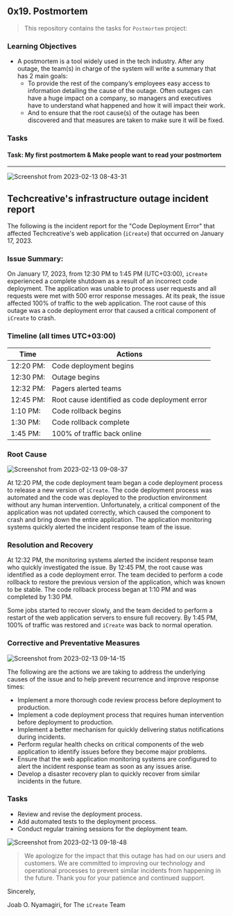 ## 0x19. Postmortem

> This repository contains the tasks for `Postmortem` project:

### Learning Objectives

* A postmortem is a tool widely used in the tech industry. After any outage, the team(s) in charge of the system will write a summary that has 2 main goals:
    * To provide the rest of the company’s employees easy access to information detailing the cause of the outage. Often outages can have a huge impact on a company, so managers and executives have to understand what happened and how it will impact their work.
    * And to ensure that the root cause(s) of the outage has been discovered and that measures are taken to make sure it will be fixed.


### Tasks

#### Task: My first postmortem & Make people want to read your postmortem
____

![Screenshot from 2023-02-13 08-43-31](https://user-images.githubusercontent.com/95341497/218380439-73c5cc36-96d1-401b-838c-4eaebcd89ea1.png)

## Techcreative's infrastructure outage incident report

The following is the incident report for the "Code Deployment Error" that affected Techcreative's web application (`iCreate`) that occurred on January 17, 2023.

### Issue Summary:

On January 17, 2023, from 12:30 PM to 1:45 PM (UTC+03:00), `iCreate` experienced a complete shutdown as a result of an incorrect code deployment. The application was unable to process user requests and all requests were met with 500 error response messages. At its peak, the issue affected 100% of traffic to the web application. The root cause of this outage was a code deployment error that caused a critical component of `iCreate` to crash.

### Timeline (all times UTC+03:00)
| Time | Actions |
| ------- | -------- |
|12:20 PM: | Code deployment begins |
|12:30 PM: | Outage begins |
|12:32 PM: | Pagers alerted teams |
|12:45 PM: | Root cause identified as code deployment error |
|1:10 PM: | Code rollback begins |
|1:30 PM: | Code rollback complete |
|1:45 PM: | 100% of traffic back online |

### Root Cause

![Screenshot from 2023-02-13 09-08-37](https://user-images.githubusercontent.com/95341497/218383543-d95e69f2-1ab4-4a71-bfa3-e840892f10d9.png)

At 12:20 PM, the code deployment team began a code deployment process to release a new version of `iCreate`. The code deployment process was automated and the code was deployed to the production environment without any human intervention. Unfortunately, a critical component of the application was not updated correctly, which caused the component to crash and bring down the entire application. The application monitoring systems quickly alerted the incident response team of the issue.

### Resolution and Recovery

At 12:32 PM, the monitoring systems alerted the incident response team who quickly investigated the issue. By 12:45 PM, the root cause was identified as a code deployment error. The team decided to perform a code rollback to restore the previous version of the application, which was known to be stable. The code rollback process began at 1:10 PM and was completed by 1:30 PM.

Some jobs started to recover slowly, and the team decided to perform a restart of the web application servers to ensure full recovery. By 1:45 PM, 100% of traffic was restored and `iCreate` was back to normal operation.

### Corrective and Preventative Measures

![Screenshot from 2023-02-13 09-14-15](https://user-images.githubusercontent.com/95341497/218385064-0df6dd80-8b1d-46a8-b165-386f484d0063.png)

The following are the actions we are taking to address the underlying causes of the issue and to help prevent recurrence and improve response times:
* Implement a more thorough code review process before deployment to production.
* Implement a code deployment process that requires human intervention before deployment to production.
* Implement a better mechanism for quickly delivering status notifications during incidents.
* Perform regular health checks on critical components of the web application to identify issues before they become major problems.
* Ensure that the web application monitoring systems are configured to alert the incident response team as soon as any issues arise.
* Develop a disaster recovery plan to quickly recover from similar incidents in the future.

### Tasks

* Review and revise the deployment process.
* Add automated tests to the deployment process.
* Conduct regular training sessions for the deployment team.

![Screenshot from 2023-02-13 09-18-48](https://user-images.githubusercontent.com/95341497/218385225-4a2ebb07-fab7-4760-b40d-c2e47c94d8c1.png)

> We apologize for the impact that this outage has had on our users and customers. We are committed to improving our technology and operational processes to prevent similar incidents from happening in the future. Thank you for your patience and continued support.

Sincerely,

Joab O. Nyamagiri,
for The `iCreate` Team


